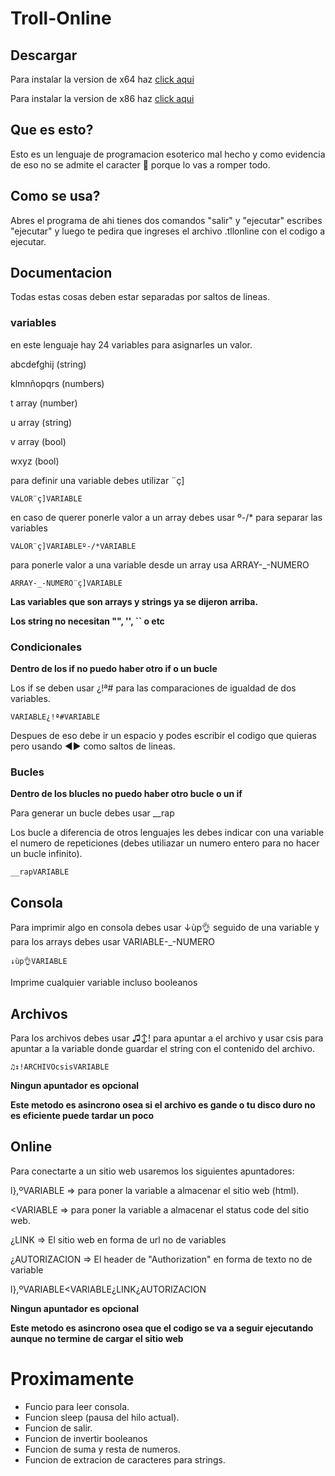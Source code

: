 # Troll-Online

## Descargar

Para instalar la version de x64 haz [click aqui](https://www.mediafire.com/file/jiqj80n9ly2zi8q/Troll_Online_Setup_x64.exe/file)

Para instalar la version de x86 haz [click aqui](http://www.mediafire.com/file/doukvhmmrc7vz7z/Troll_Online_x86.exe/file)

## Que es esto?

Esto es un lenguaje de programacion esoterico mal hecho y como evidencia de eso no se admite el caracter ￿ porque lo vas a romper todo.

## Como se usa?

Abres el programa de ahi tienes dos comandos "salir" y "ejecutar" escribes "ejecutar" y luego te pedira que ingreses el archivo .tllonline con el codigo a ejecutar.

## Documentacion

Todas estas cosas deben estar separadas por saltos de lineas.

### variables

en este lenguaje hay 24 variables para asignarles un valor.

abcdefghij (string)

klmnñopqrs (numbers)

t array (number)

u array (string)

v array (bool)

wxyz (bool)

para definir una variable debes utilizar ¨ç]

```tllonline
VALOR¨ç]VARIABLE
```

en caso de querer ponerle valor a un array debes usar º-/* para separar las variables

```tllonline
VALOR¨ç]VARIABLEº-/*VARIABLE
```

para ponerle valor a una variable desde un array usa ARRAY-\_-NUMERO

```tllonline
ARRAY-_-NUMERO¨ç]VARIABLE
```

**Las variables que son arrays y strings ya se dijeron arriba.**

**Los string no necesitan "", '', `` o etc**

### Condicionales

**Dentro de los if no puedo haber otro if o un bucle**

Los if se deben usar ¿!ª# para las comparaciones de igualdad de dos variables.

```tllonline
VARIABLE¿!ª#VARIABLE
```
Despues de eso debe ir un espacio y podes escribir el codigo que quieras pero usando ◄► como saltos de lineas.

### Bucles

**Dentro de los blucles no puedo haber otro bucle o un if**

Para generar un bucle debes usar \_\_rap

Los bucle a diferencia de otros lenguajes les debes indicar con una variable el numero de repeticiones (debes utiliazar un numero entero para no hacer un bucle infinito).

```tllonline
__rapVARIABLE
```

## Consola

Para imprimir algo en consola debes usar ↓ùp👌 seguido de una variable y para los arrays debes usar VARIABLE-\_-NUMERO

```tllonline
↓ùp👌VARIABLE 
```
Imprime cualquier variable incluso booleanos

## Archivos

Para los archivos debes usar ♫↕! para apuntar a el archivo y usar csis para apuntar a la variable donde guardar el string con el contenido del archivo.

```tllonline
♫↕!ARCHIVOcsisVARIABLE
```
**Ningun apuntador es opcional**

**Este metodo es asincrono osea si el archivo es gande o tu disco duro no es eficiente puede tardar un poco**

## Online

Para conectarte a un sitio web usaremos los siguientes apuntadores:

l},ºVARIABLE => para poner la variable a almacenar el sitio web (html).

<VARIABLE => para poner la variable a almacenar el status code del sitio web.

¿LINK => El sitio web en forma de url no de variables

¿AUTORIZACION => El header de "Authorization" en forma de texto no de variable 

l},ºVARIABLE<VARIABLE¿LINK¿AUTORIZACION

**Ningun apuntador es opcional**

**Este metodo es asincrono osea que el codigo se va a seguir ejecutando aunque no termine de cargar el sitio web**

# Proximamente

+ Funcio para leer consola.
+ Funcion sleep (pausa del hilo actual).
+ Funcion de salir.
+ Funcion de invertir booleanos
+ Funcion de suma y resta de numeros.
+ Funcion de extracion de caracteres para strings.
